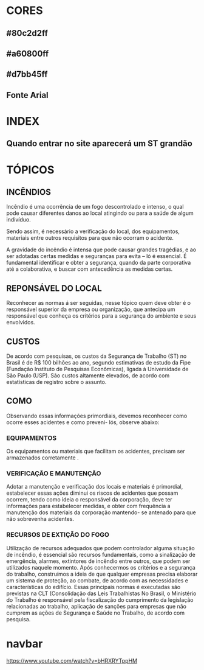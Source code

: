 # CORES

## #80c2d2ff
## #a60800ff
## #d7bb45ff
## Fonte Arial

# INDEX
## Quando entrar no site aparecerá um ST grandão

# TÓPICOS
## INCÊNDIOS
Incêndio é uma ocorrência de um fogo descontrolado e intenso, o qual pode causar diferentes danos ao local atingindo ou para a saúde de algum indivíduo.

Sendo assim, é necessário a verificação do local, dos equipamentos, materiais entre outros requisitos para que não ocorram o acidente.

A gravidade do incêndio é intensa que pode causar grandes tragédias, e ao ser adotadas certas medidas e seguranças para evita – ló é essencial. É fundamental identificar e obter a segurança, quando da parte corporativa até a colaborativa, e buscar com antecedência as medidas certas.

## REPONSÁVEL DO LOCAL
Reconhecer as normas á ser seguidas, nesse tópico quem deve obter é o responsável superior da empresa ou organização, que antecipa um responsável que conheça os critérios para a segurança do ambiente e seus envolvidos.

## CUSTOS
De acordo com pesquisas, os custos da Segurança de Trabalho (ST) no Brasil é de R$ 100 bilhões ao ano, segundo estimativas de estudo da Fipe (Fundação Instituto de Pesquisas Econômicas), ligada à Universidade de São Paulo (USP). São custos altamente elevados, de acordo com estatísticas de registro sobre o assunto.

## COMO
Observando essas informações primordiais, devemos reconhecer como ocorre esses acidentes e como preveni- lós, observe abaixo:

### EQUIPAMENTOS
Os equipamentos ou materiais que facilitam os acidentes, precisam ser armazenados corretamente . 

### VERIFICAÇÃO E MANUTENÇÃO
Adotar a manutenção e verificação dos locais e materiais é primordial, estabelecer essas ações diminui os riscos de acidentes que possam ocorrem, tendo como ideia o responsável da corporação, deve ter informações para estabelecer medidas, e obter com frequência a manutenção dos materiais da corporação mantendo- se antenado para que não sobrevenha acidentes.

### RECURSOS DE EXTIÇÃO DO FOGO
Utilização de recursos adequados que podem  controlador alguma situação de incêndio, é essencial são recursos fundamentais, como a sinalização de emergência, alarmes, extintores de incêndio entre outros, que podem ser utilizados naquele momento.
Após conhecermos os critérios e a segurança do trabalho, construímos a ideia de que qualquer  empresas precisa elaborar um sistema de  proteção, ao combate, de acordo com as necessidades e características do edifício.
Essas principais normas é executadas são previstas na CLT (Consolidação das Leis Trabalhistas
No Brasil, o Ministério do Trabalho é responsável pela fiscalização do cumprimento da legislação relacionadas ao trabalho, aplicação de sanções para empresas que não cumprem as ações de Segurança e Saúde no Trabalho, de acordo com pesquisa.


# navbar
https://www.youtube.com/watch?v=bHRXRYTppHM

